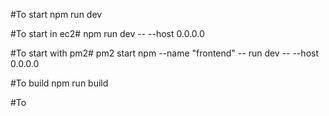 #To start
npm run dev

#To start in ec2#
npm run dev -- --host 0.0.0.0

#To start with pm2#
pm2 start npm --name "frontend" -- run dev -- --host 0.0.0.0


#To build
npm run build

#To
